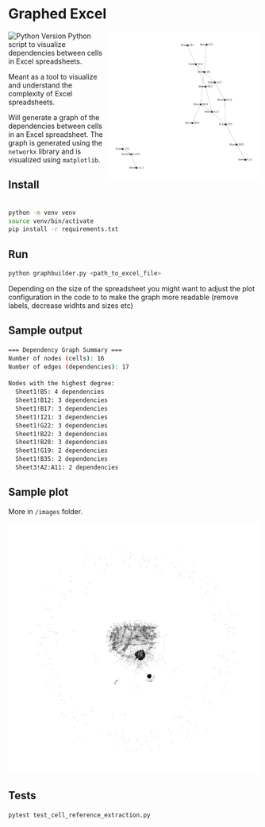 # Graphed Excel

![Python Version](https://img.shields.io/badge/python-3.12.5-blue)
<img src="images/Book1.xlsx.png" align="right" width="300" alt="Plot from Example Book1.xlsx file">
Python script to visualize dependencies between cells in Excel spreadsheets.

Meant as a tool to visualize and understand the complexity of Excel spreadsheets.

Will generate a graph of the dependencies between cells in an Excel spreadsheet. The graph is generated using the `networkx` library and is visualized using `matplotlib`.

## Install

```bash

python -m venv venv
source venv/bin/activate
pip install -r requirements.txt
```

## Run

```bash
python graphbuilder.py <path_to_excel_file>
```

Depending on the size of the spreadsheet you might want to adjust the plot configuration in the code to to make the graph more readable (remove labels, decrease widhts and sizes etc)

## Sample output

```bash
=== Dependency Graph Summary ===
Number of nodes (cells): 16
Number of edges (dependencies): 17

Nodes with the highest degree:
  Sheet1!B5: 4 dependencies
  Sheet1!B12: 3 dependencies
  Sheet1!B17: 3 dependencies
  Sheet1!I21: 3 dependencies
  Sheet1!G22: 3 dependencies
  Sheet1!B22: 3 dependencies
  Sheet1!B28: 3 dependencies
  Sheet1!G19: 2 dependencies
  Sheet1!B35: 2 dependencies
  Sheet3!A2:A11: 2 dependencies
```

## Sample plot

More in `/images` folder.

![Sample graph](images/simplified_1.xlsx5.png)

## Tests

```bash
pytest test_cell_reference_extraction.py
```
